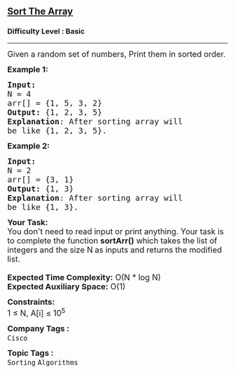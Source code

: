 <h2><a href="https://practice.geeksforgeeks.org/problems/sort-the-array0055/1">Sort The Array</a></h2><h3>Difficulty Level : Basic</h3><hr><div class="problems_problem_content__Xm_eO"><p><span style="font-size:18px">Given a random set of numbers, Print them in sorted order.</span></p>

<p><strong><span style="font-size:18px">Example 1:</span></strong></p>

<pre style="position: relative;"><span style="font-size:18px"><strong>Input:</strong>
N = 4
arr[] = {1, 5, 3, 2}
<strong>Output:</strong> {1, 2, 3, 5}
<strong>Explanation</strong>: After sorting array will 
be like {1, 2, 3, 5}.</span><div class="open_grepper_editor" title="Edit &amp; Save To Grepper"></div></pre>

<p><span style="font-size:18px"><strong>Example 2:</strong></span></p>

<pre style="position: relative;"><span style="font-size:18px"><strong>Input:</strong>
N = 2
arr[] = {3, 1}
<strong>Output:</strong> {1, 3}
<strong>Explanation</strong>: After sorting array will
be like {1, 3}.</span><div class="open_grepper_editor" title="Edit &amp; Save To Grepper"></div></pre>

<p><span style="font-size:18px"><strong>Your Task:&nbsp;&nbsp;</strong><br>
You don't need to read input or print anything. Your task is to complete the function&nbsp;<strong>sortArr()</strong>&nbsp;which takes the list of integers and the size N<strong>&nbsp;</strong>as inputs and returns the modified list.<br>
<br>
<strong>Expected Time Complexity:</strong>&nbsp;O(N * log N)<br>
<strong>Expected Auxiliary Space:</strong>&nbsp;O(1)</span></p>

<p><span style="font-size:18px"><strong>Constraints:</strong><br>
1 ≤ N, A[i] ≤ 10<sup>5</sup></span></p>
</div><p><span style=font-size:18px><strong>Company Tags : </strong><br><code>Cisco</code>&nbsp;<br><p><span style=font-size:18px><strong>Topic Tags : </strong><br><code>Sorting</code>&nbsp;<code>Algorithms</code>&nbsp;